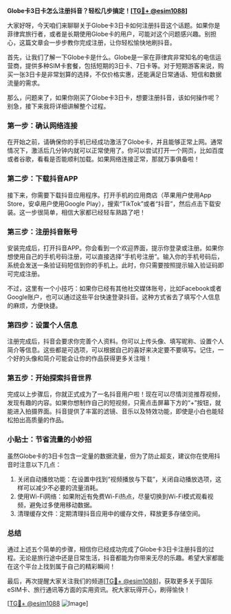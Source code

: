 **Globe卡3日卡怎么注册抖音？轻松几步搞定！[[TG💪+ @esim1088](https://t.me/s/esim1088)]**

大家好呀，今天咱们来聊聊关于Globe卡3日卡如何注册抖音这个话题。如果你是菲律宾旅行者，或者是长期使用Globe卡的用户，可能对这个问题感兴趣。别担心，这篇文章会一步步教你完成注册，让你轻松愉快地刷抖音。

首先，让我们了解一下Globe卡是什么。Globe是一家在菲律宾非常知名的电信运营商，提供多种SIM卡套餐，包括短期的3日卡、7日卡等。对于短期游客来说，购买一张3日卡是非常划算的选择，不仅价格实惠，还能满足日常通话、短信和数据流量的需求。

那么，问题来了，如果你刚买了Globe卡3日卡，想要注册抖音，该如何操作呢？别急，接下来我将详细讲解整个过程。

### **第一步：确认网络连接**
在开始之前，请确保你的手机已经成功激活了Globe卡，并且能够正常上网。通常情况下，激活后几分钟内就可以正常使用了。你可以尝试打开一个网页，比如百度或者谷歌，看看是否能顺利加载。如果网络连接正常，那就万事俱备啦！

### **第二步：下载抖音APP**
接下来，你需要下载抖音应用程序。打开手机的应用商店（苹果用户使用App Store，安卓用户使用Google Play），搜索“TikTok”或者“抖音”，然后点击下载安装。这一步很简单，相信大家都已经轻车熟路了吧！

### **第三步：注册抖音账号**
安装完成后，打开抖音APP。你会看到一个欢迎界面，提示你登录或注册。如果你想使用自己的手机号码注册，可以直接选择“手机号注册”。输入你的手机号码后，系统会发送一条验证码短信到你的手机上。此时，你只需要按照提示输入验证码即可完成注册。

不过，这里有一个小技巧：如果你已经有其他社交媒体账号，比如Facebook或者Google账户，也可以通过这些平台快速登录抖音。这种方式省去了填写个人信息的麻烦，方便快捷。

### **第四步：设置个人信息**
注册完成后，抖音会要求你完善个人资料。你可以上传头像、填写昵称、设置个人简介等信息。这些都是可选项，可以根据自己的喜好来决定要不要填写。记住，一个好的头像和简介可能会让你的作品获得更多关注哦！

### **第五步：开始探索抖音世界**
完成以上步骤后，你就正式成为了一名抖音用户啦！现在可以尽情浏览推荐视频，发现有趣的内容。如果你想制作自己的短视频，只需点击屏幕下方的“+”按钮，就能进入拍摄界面。抖音提供了丰富的滤镜、音乐以及特效功能，即使是小白也能轻松拍出高质量的作品。

### **小贴士：节省流量的小妙招**
虽然Globe卡的3日卡包含一定量的数据流量，但为了防止超支，建议你在使用抖音时注意以下几点：
1. 关闭自动播放功能：在设置中找到“视频播放与下载”，关闭自动播放选项，这样可以减少不必要的流量消耗。
2. 使用Wi-Fi网络：如果附近有免费Wi-Fi热点，尽量切换到Wi-Fi模式观看视频，避免过多使用移动数据。
3. 清理缓存文件：定期清理抖音应用中的缓存文件，释放更多存储空间。

### **总结**
通过上述五个简单的步骤，相信你已经成功完成了Globe卡3日卡注册抖音的过程。无论是旅行途中还是日常生活，抖音都能为你带来无尽的乐趣。希望大家都能在这个平台上找到属于自己的精彩瞬间！

最后，再次提醒大家关注我们的频道[[TG💪+ @esim1088](https://t.me/s/esim1088)]，获取更多关于国际eSIM卡、旅行通讯等方面的实用资讯。祝大家玩得开心，刷得愉快！

[[TG💪+ @esim1088](https://t.me/s/esim1088) ![Image](https://i.postimg.cc/4NQfJmqS/Snipaste-2025-05-13-00-14-12.png)]